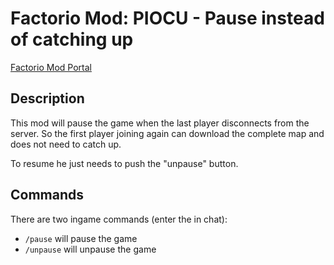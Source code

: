 # Factorio Mod: PIOCU - Pause instead of catching up
 
[Factorio Mod Portal](https://mods.factorio.com/mod/piocu-pause-instead-of-catching-up)

## Description

This mod will pause the game when the last player disconnects from the server. So the first player joining again can download the complete map and does not need to catch up.

To resume he just needs to push the "unpause" button.

## Commands

There are two ingame commands (enter the in chat):

- `/pause` will pause the game
- `/unpause` will unpause the game
